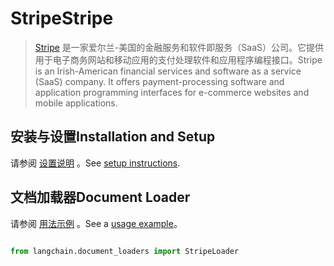 # StripeStripe


>[Stripe](https://stripe.com/en-ca) 是一家爱尔兰-美国的金融服务和软件即服务（SaaS）公司。它提供用于电子商务网站和移动应用的支付处理软件和应用程序编程接口。Stripe is an Irish-American financial services and software as a service (SaaS) company. It offers payment-processing software and application programming interfaces for e-commerce websites and mobile applications.




## 安装与设置Installation and Setup


请参阅 [设置说明](../modules/indexes/document_loaders/examples/stripe.ipynb) 。See [setup instructions](../modules/indexes/document_loaders/examples/stripe.ipynb).


## 文档加载器Document Loader


请参阅 [用法示例](../modules/indexes/document_loaders/examples/stripe.ipynb) 。See a [usage example](../modules/indexes/document_loaders/examples/stripe.ipynb)。


```python

from langchain.document_loaders import StripeLoader

```

